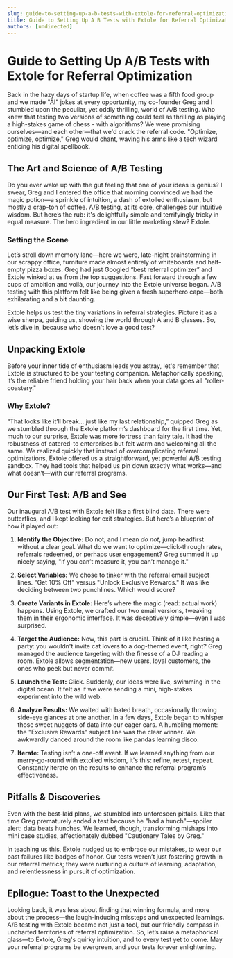 ```yaml
---
slug: guide-to-setting-up-a-b-tests-with-extole-for-referral-optimization
title: Guide to Setting Up A B Tests with Extole for Referral Optimization
authors: [undirected]
---
```



# Guide to Setting Up A/B Tests with Extole for Referral Optimization

Back in the hazy days of startup life, when coffee was a fifth food group and we made "AI" jokes at every opportunity, my co-founder Greg and I stumbled upon the peculiar, yet oddly thrilling, world of A/B testing. Who knew that testing two versions of something could feel as thrilling as playing a high-stakes game of chess - with algorithms? We were promising ourselves—and each other—that we'd crack the referral code. "Optimize, optimize, optimize," Greg would chant, waving his arms like a tech wizard enticing his digital spellbook.

## The Art and Science of A/B Testing

Do you ever wake up with the gut feeling that one of your ideas is genius? I swear, Greg and I entered the office that morning convinced we had the magic potion—a sprinkle of intuition, a dash of extolled enthusiasm, but mostly a crap-ton of coffee. A/B testing, at its core, challenges our intuitive wisdom. But here’s the rub: it's delightfully simple and terrifyingly tricky in equal measure. The hero ingredient in our little marketing stew? Extole.

### Setting the Scene

Let’s stroll down memory lane—here we were, late-night brainstorming in our scrappy office, furniture made almost entirely of whiteboards and half-empty pizza boxes. Greg had just Googled “best referral optimizer” and Extole winked at us from the top suggestions. Fast forward through a few cups of ambition and voilà, our journey into the Extole universe began. A/B testing with this platform felt like being given a fresh superhero cape—both exhilarating and a bit daunting.

Extole helps us test the tiny variations in referral strategies. Picture it as a wise sherpa, guiding us, showing the world through A and B glasses. So, let’s dive in, because who doesn't love a good test?

## Unpacking Extole

Before your inner tide of enthusiasm leads you astray, let's remember that Extole is structured to be your testing companion. Metaphorically speaking, it’s the reliable friend holding your hair back when your data goes all "roller-coastery."

### Why Extole?

“That looks like it’ll break… just like my last relationship,” quipped Greg as we stumbled through the Extole platform’s dashboard for the first time. Yet, much to our surprise, Extole was more fortress than fairy tale. It had the robustness of catered-to enterprises but felt warm and welcoming all the same. We realized quickly that instead of overcomplicating referral optimizations, Extole offered us a straightforward, yet powerful A/B testing sandbox. They had tools that helped us pin down exactly what works—and what doesn’t—with our referral programs.

## Our First Test: A/B and See

Our inaugural A/B test with Extole felt like a first blind date. There were butterflies, and I kept looking for exit strategies. But here’s a blueprint of how it played out:

1. **Identify the Objective:** Do not, and I mean *do not*, jump headfirst without a clear goal. What do we want to optimize—click-through rates, referrals redeemed, or perhaps user engagement? Greg summed it up nicely saying, "If you can’t measure it, you can’t manage it."

2. **Select Variables:** We chose to tinker with the referral email subject lines. "Get 10% Off" versus "Unlock Exclusive Rewards." It was like deciding between two punchlines. Which would score?

3. **Create Variants in Extole:** Here’s where the magic (read: actual work) happens. Using Extole, we crafted our two email versions, tweaking them in their ergonomic interface. It was deceptively simple—even I was surprised. 

4. **Target the Audience:** Now, this part is crucial. Think of it like hosting a party: you wouldn't invite cat lovers to a dog-themed event, right? Greg managed the audience targeting with the finesse of a DJ reading a room. Extole allows segmentation—new users, loyal customers, the ones who peek but never commit.

5. **Launch the Test:** Click. Suddenly, our ideas were live, swimming in the digital ocean. It felt as if we were sending a mini, high-stakes experiment into the wild web.

6. **Analyze Results:** We waited with bated breath, occasionally throwing side-eye glances at one another. In a few days, Extole began to whisper those sweet nuggets of data into our eager ears. A humbling moment: the "Exclusive Rewards" subject line was the clear winner. We awkwardly danced around the room like pandas learning disco.

7. **Iterate:** Testing isn’t a one-off event. If we learned anything from our merry-go-round with extolled wisdom, it's this: refine, retest, repeat. Constantly iterate on the results to enhance the referral program’s effectiveness.

## Pitfalls & Discoveries

Even with the best-laid plans, we stumbled into unforeseen pitfalls. Like that time Greg prematurely ended a test because he "had a hunch"—spoiler alert: data beats hunches. We learned, though, transforming mishaps into mini case studies, affectionately dubbed "Cautionary Tales by Greg."

In teaching us this, Extole nudged us to embrace our mistakes, to wear our past failures like badges of honor. Our tests weren’t just fostering growth in our referral metrics; they were nurturing a culture of learning, adaptation, and relentlessness in pursuit of optimization.

## Epilogue: Toast to the Unexpected

Looking back, it was less about finding that winning formula, and more about the process—the laugh-inducing missteps and unexpected learnings. A/B testing with Extole became not just a tool, but our friendly compass in uncharted territories of referral optimization. So, let’s raise a metaphorical glass—to Extole, Greg's quirky intuition, and to every test yet to come. May your referral programs be evergreen, and your tests forever enlightening.